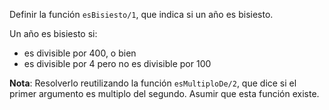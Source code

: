 Definir la función ```esBisiesto/1```, que indica si un año es bisiesto.

Un año es bisiesto si:

* es divisible por 400, o bien
* es divisible por 4 pero no es divisible por 100

**Nota**: Resolverlo reutilizando la función ```esMultiploDe/2```, que dice si el primer argumento es multiplo del segundo. Asumir que esta función existe.

